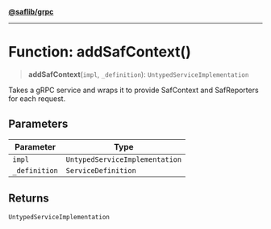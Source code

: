 [**@saflib/grpc**](../../../index.md)

---

# Function: addSafContext()

> **addSafContext**(`impl`, `_definition`): `UntypedServiceImplementation`

Takes a gRPC service and wraps it to provide SafContext and SafReporters for each request.

## Parameters

| Parameter     | Type                           |
| ------------- | ------------------------------ |
| `impl`        | `UntypedServiceImplementation` |
| `_definition` | `ServiceDefinition`            |

## Returns

`UntypedServiceImplementation`
